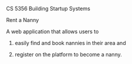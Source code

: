 CS 5356 Building Startup Systems

Rent a Nanny

A web application that allows users to 

1) easily find and book nannies in their area and 

2) register on the platform to become a nanny.
